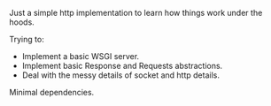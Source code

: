 Just a simple http implementation to learn how things work under the hoods.

Trying to:
- Implement a basic WSGI server.
- Implement basic Response and Requests abstractions.
- Deal with the messy details of socket and http details.

Minimal dependencies.
